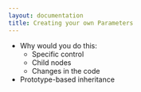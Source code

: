 ```yaml
---
layout: documentation
title: Creating your own Parameters
---
```

* Why would you do this:
  * Specific control
  * Child nodes
  * Changes in the code
* Prototype-based inheritance